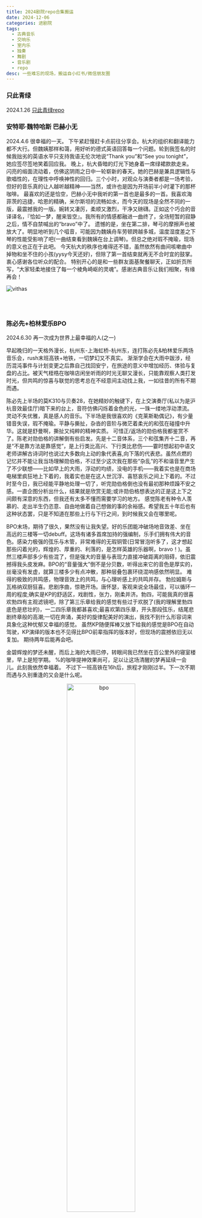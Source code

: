 ```yaml
---
title: 2024剧院repo合集搬运
date: 2024-12-06
categories: 进剧院
tags: 
  - 古典音乐
  - 交响乐
  - 室内乐
  - 独奏
  - 舞剧
  - 音乐剧
  - repo
desc: 一些难忘的现场，搬运自小红书/微信朋友圈
---
```

### 只此青绿
2024.1.26
[只此青绿repo](../2024.1.26只此青绿)

### 安特耶·魏特哈斯 巴赫小无
2024.4.6
很幸福的一天。
下午紧赶慢赶卡点前往分享会。杭大的组织和翻译能力都不大行。但魏姨那样和蔼，用好听的德式英语回答每一个问题。轮到我签名的时候我拙劣的英语水平只支持我语无伦次地说“Thank you”和“See you tonight”，她应签尽签地笑着回应我。
晚上，杭大昏暗的灯光下她身着一席绿裙款款走来。闪亮的缎面流动着，仿佛这阴雨之日中一轮崭新的春天。她的巴赫是兼具逻辑性与歌唱性的，在理性中呼唤神性的回归。三个小时，对观众与演奏者都是一场考验，但好的音乐真的让人越听越精神——当然，或许也是因为开场前半小时灌下的那杯咖啡。
最喜欢的还是恰空，巴赫小无中我听的第一首也是最多的一首。我喜欢海菲茨的迅捷，哈恩的精确，米尔斯坦的流畅如水，而今天的现场是全然不同的一版，最震撼我的一版。婉转又凄厉，柔顺又激烈，干净又磅礴。正如这个巧合的音译译名，『恰如一梦，醒来皆空』。我所有的情感都融进一曲终了，全场短暂的寂静之后，情不自禁喊出的“bravo”中了。
遗憾的是，坐在第二排，琴弓的摩擦声也被放大了。明显地听到几个嗞音，可能因为魏姨舟车劳顿跨越多城，温度湿度差之下琴的性能受影响了吧(一曲结束看到魏姨在台上调琴)。但总之绝对瑕不掩瑜，现场的意义也正在于此吧。
今天杭大的秩序也难得还不错，虽然依然有曲间咳嗽曲中掉物和坐不住的小孩(yysy今天还好)，但除了第一首结束就再无不合时宜的鼓掌。衷心感谢各位听众的配合。
特别开心的是和一些群友面基聚餐聊天，正如折页所写，“大家轻柔地接住了每一个棱角崎岖的灵魂”。感谢古典音乐让我们相聚，有缘再会！

![vithas](https://raw.githubusercontent.com/YukinoshitaSherry/qycf_picbed/main/img/vith.png)

<br></br>

### 陈必先+柏林爱乐BPO
2024.6.30 
再一次成为世界上最幸福的人(之一)

早起晚归的一天格外漫长，杭州东-上海虹桥-杭州东，连打陈必先&柏林爱乐两场音乐会，rush末班高铁+地铁，一切梦幻又不真实。
渐渐学会在大雨中跋涉，经历混沌事件与计划变更之后靠自己找回安宁，在旅途的意义中增加经历、体验与复盘的占比。被天气桎梏在咖啡店闲坐听雨的时光无聊又漫长，只能靠观察人类打发时光，但共鸣的惊喜与联觉的思考总在不经意间主动找上我，一如往昔的所有不期而遇。

陈必先上半场的莫K310与贝奏28，在她精妙的触键下，在上交演奏厅(私以为是沪杭音效最佳厅)暗下来的台上，音符仿佛闪烁着金色的光，一珠一缕地浮动漂流。灵动不失优雅，真是感人的音乐。下半场是我很喜欢的《克莱斯勒偶记》，有少量错音失误，瑕不掩瑜。平静与撕扯，杂沓的音阶与微茫着柔光的和弦在碰撞中升华。这就是舒曼啊，撕扯又纯粹的精神实质。
可惜正/返场的勋伯格我都鉴赏不了。陈老对勋伯格的讲解倒有些启发。先是十二音体系，三个和弦集齐十二音，再是“不是靠方法是靠感觉”，是上行类比高兴、下行类比悲伤——霎时想起初中语文老师讲解古诗词时也说过大多数向上动的象代表喜,向下落的代表悲。虽然点燃的记忆并不能让我当场理解勋伯格，不过至少这次我在那些“杂乱”的不和谐音里产生了不少联想——比如早上的大雨，浮动的均绩，没电的手机——我着实也是在商场电梯里疯狂地上下着的，我着实也是在这人世沉浮、喜怒哀乐之间上下着的。不过时至今日，我已经能平静地处理一切了，听完勋伯格倒也没有最初那种烦躁不安之感。一直企图分析出什么，结果就是欣赏无能;或许勋伯格想表达的正是这上下之间颇有深意的东西，但我还有太多不懂而需要学习的地方。
感觉陈老有种令人羡慕的、走出半生仍恣意、自由地做着自己想做的事的余裕感。希望我五十年后也有这种状态罢，只是不知道在那些上行与下行之间，到时候我又会在哪里呢。

BPO末场，期待了很久，果然没有让我失望。好的乐团能冲破场地音效差、坐在高远的三楼等一切debuff。这场有诸多首席加持的强编制，乐手们拥有伟大的音色。感染力极强的弦乐与木管，非常难得的无瑕铜管(日常冒泡听多了，这才想起那些闪着光的，辉煌的、厚重的、利落的，是怎样英雄的乐器啊，bravo！)。虽然三楼声部多少有些混了，但是强大的音量与表现力直接冲破距离的阻碍，依旧震撼得我头皮发麻。BPO的“音量强大”倒不是分贝数，听得出来它的音色是厚实的，丝毫没有发虚，就算三楼多少有点冲散，那种层叠包裹环绕混响感依然明显。
难得的极致的共鸣感，物理音效上的共鸣，与心理听感上的共鸣并存。
勃拉姆斯与瓦格纳双厨狂喜。悲剧序曲，惊艳开场。唐怀瑟，客观来说全场最佳，可以循环一周的程度;确实是KP的舒适区，戏剧性，张力，刚柔并济。勃四，可能我真的很喜欢勃四有主观滤镜吧，除了第三乐章给我的感觉有些过于欢脱了(我的理解里勃四底色是悲壮的)，一二四乐章我都甚喜欢;最喜欢第四乐章，开头那段弦乐，结尾悲剧终章般的高潮;一切在奔涌，美好的旋律配美好的演出，我找不到什么形容词来具象化这种忧郁又幸福的感觉。
虽然KP随便挥棒又放下给我的感觉是BPO在自动驾驶，KP演绎的版本也不见得比BPO前辈指挥的版本好，但现场的震撼依旧无以复加。
期待两年后能再会吧。

金碧辉煌的梦还未醒，而后上海的大雨已停，转眼间我已然坐在百公里外的寝室楼里，早上是短学期。
%的咖啡提神效果尚可，足以让这场清醒的梦再延续一会儿。此刻我依然幸福着。
不过下一班高铁在16h后，旅程才刚刚过半。下一次不期而遇与久别重逢的又会是什么呢。
<div align="center">
<img src="https://raw.githubusercontent.com/YukinoshitaSherry/qycf_picbed/main/img/bpo.jpg" alt="bpo" style="width: 60%; height: auto;">
</div>
<br></br>


### BPO12把大提琴
2024.7.1 Die12Cellisten
『已然触及，仍是闪耀』
天空打破日暮的杯盏，刹那间倾泻出流光溢彩，我的指尖浸满黄昏。
我的心尖已盈满崭新的清晨。
<div align="center">
<img src="https://raw.githubusercontent.com/yukinoshitasherry/qycf_picbed/main/img/12ce.jpg" alt="bpo-12cello" style="width: 80%; height: auto;">
</div>
<br></br>

### 6月底~7月初连打合集
2024.6.27-7.3合集
又是一堆冗长的文字，献给这次对我来说意义重大的七天连打。

一人，七天，八场(7场音乐会+1场舞剧)。跨越三所高校(zju+复旦+上音)，三座博物馆(hz刀剑剪+sh历史+sh工艺美术)，三个商场(hz远洋乐提港+sh环贸iapm+sh兴业太古汇)，杭-沪-杭-沪-杭-沪-杭-沪-杭。(也夹杂着回来睡大半天+上短学期，所以其实行程还能压缩),赶了四趟G7309末班车.
时隔一天，我被迟来的疲倦吞噬，不亚于考试周补天结束后的昏沉地睡了大半天。是的，梦还没醒，这七天时光飞逝，梦境一样的不真实。

一路走来，顾盼眄睐。有过惊喜，有过遗憾。不过旅行的意义正在于此，欣赏各种各样的风景，收获各种各样的故事，遇见各种各样的行人。出发时总以为自己计划万全，期盼一帆风顺;多余的冲突冒险损失受苦自无必要，然旅途精彩之处却总在计划之外。这倒是像交响曲的乐章，全和谐音反而单调，看似冲突的多声部相合反而交相辉映、相得益彰;也像我听过的音乐会看过的剧，有让我情不自禁高喊bravo的，也有让我觉得时间精力花的不值的:然而只有坐在现场，才能盖棺定论、兀自品评。

坐在剧院里，灯光一暗，幕布一拉，我便知道一场新的梦境要开始了。“舞台方寸地，一转万重山”，写的是京剧，却适用于所有。台上阴晴圆缺抑或风云幻化，我只需要沉浸其间，一任剧院外风吹雨打、雷电交加。
大学以来频繁地进剧院，除了欣赏与热爱，自然也有失去曾经理想选择planB后，对没那么喜欢的专业学习的逃避与调剂。独自旅行也是同理，当自由的背包客，除了向往远方，也有对重新掌控失控的生活、做自己的主人的渴望。
不过这种心性调整、自我反思的收获之多远超我“在爱好中摆烂”的预期。比如，独自旅行，学会应对突发事件(换以前手机没电死机or来不及赶高铁肯定发疯觉得全天都毁了，现在还能积极想办法+事后复盘);比如，撇开成见，尝试了解之后再做品评(存在不一定合理，但既然存在了，不管是否本能厌恶，先尝试分析其原因)。

一直以来在努力和自己的心性相处，我深知有些事情永远无法和解，只能尝试调和。原生高敏的特性赋予我偏执的完美主义、灵性与不屈，却也给了我精神不能承受之重。适当地享受过程与发掘钝感力给予了我很多全新的思考，让我在追求“齐一”的路上日臻完整。不过回归现实地看，摆烂低效的情况倒也会因之愈演愈烈。在旅途之中，我看见风景，看见时间，更看见自己的身影，也在无数次微调校准之后，找到了一个目前看来还不错的状态strike a balance(虽然并未达到稳态，总体还是摆，暑假安排也是为了大三尽量收心上晚课hh)。仔细想想确凿也是摆了七天，失去目标的摆烂，后续多少得修正回来。本次旅途舟车劳顿，虽然身体乏力，精神已然充能充分，足以我鼓起勇气乐观面对滚去玉泉之后的新生活。
这早已足够。

自嘲“滚去玉泉的老登”已然多时，不过二十岁确实称得上时光大好，正值当(连)打之年：考试周生理期欲仙欲死+连熬三天之后立马满血复活赶早晚高铁，我都佩服自己竟然还赶的动。
或许总要留下点什么，为这副目前还抗造的皮囊与还未被现实消耗殆尽的灵魂，为那些晚睡数的星星与早起看的日出，为自己终将逝去的青春年岁、流光韶华。在这此生仅有一次的二十岁的夏天，为了心中所爱疯狂一次。
留下的不应该只是实体的票根、场刊、印章之类的证物与纪念品(当然这些都是我的珍宝)，更应该在心里——也超越我记录的文字之外。

诚然，事件本无意义，一切都靠自己后期赋予。
就像6.27东艺sd出来被雨砸的怀疑人生，靴子差点泡烂，一周后出梅晴空万里，静坐于咖啡馆窗边回忆起来，反倒淡化了不适，有种艺术加工后的雨中漫步之浪漫;7.1晚上狂飙着冲刺赶高铁的时候，其实脑海中除了“跑”字外一片空白，两天后悠哉地闲坐于同一班列车上回忆起来，反倒淡化了焦虑，有种艺术加工后的英雄征途之感，甚至一念间想过下次再冲一次(最好还是不要hh)。
或许balance的状态就是这样：既有资格闲庭信步、悠哉自得，也有办法抵挡泼天大雨，冲刺上末班车;既有能力尽量做好计划备好planB，也有心态在事遇突发时冷静处理，完成复盘;既能有充足地时间于优雅环境中美餐一顿，也能在风尘仆仆为了不迟到赶场去剧院的路上狼吞虎咽下便利店的面包;既有机会欣赏到独一无二无法复刻的神演，也可接受费心费力赶场但差强人意的现场。
在经历一趟旅程之后，无论过程轻松还是艰苦，无论是否达到预期，都能够说出：“这真的很有趣。”
只是回归学业后的状态迁移，还需要探索尝试与一调再调(等出分完了再整理相册纪念下大二下期末周吧)。

总之，去收集宇宙之大里各种珍奇的知识，去感受万物齐一之间精巧的共鸣，去传递内心深处的所思所感无论有无观众，也去创造崭新的风景将自我融于世界之瑰丽。
世界广阔，旅途遥远，请继续前行，永不停息。

<div align="center">
<img src="https://raw.githubusercontent.com/YukinoshitaSherry/qycf_picbed/main/img/24.7.3.jpg" alt="7.3" style="width:60%;height:auto;">
</div>
<br></br>

### 匹兹堡交响拉三+马五
2024.8.15 Pittsburgh Symphony Orchestra，European Send-off oncert
有幸赶上匹交启程去欧洲前在匹兹堡的最后一场音乐会，曲目是大热但我心头好的拉三钢协和马五，历经周折买到了票，于是又幸福了一晚。

拉三更多的是音乐性的情绪表达，于我，它是＂土地＂，它像拉赫故乡俄国的旷野。开篇即渲染出凛风吹拂下漠北的荒原，辽阔苍茫的压抑、绝望、不安;力量与灵活并存的华彩之后，故事与情绪娓娓道来;冲突紧张抑或徐缓抒情之间，主题一再复现回环，一切都在无边荒原中桎梏，纵有变化千般，荒原仿佛无尽;到最后一切交织升华，辉煌中收尾，终焉盛矣，正如一种征服，一种释放。演绎引人联篇浮想，一曲终了，所有人起立欢呼的场景我还是头一次见。想起曾读到过115年前，拉赫正是以此曲征服了这片国土的观众，百年弹指，而古典音乐的力量却正像那荒原上生长的白杨树，在时光洗练下愈加挺拔俊美。

马五包罗万象，从撕扯到建立，从黑暗到光明。无意再写这么多年来对不和谐音程如何看法变化，诸多分析珠玉在前，谨记今晚个人随感。听过不少版本，给我的感觉都像＂流水＂，时而汹涌，时而细腻，故事充满了探索征服与柔情之爱。如果说Abbado像大洋空溟明澈，Rattle像涛浪急遽汹涌，Bernstein像江流湍凝并举;今晚在匹兹堡有端联想，Honeck的版本就像匹兹堡的水系——二河源自阿巴拉契亚的山地，奔流一路后静静交汇成俄亥俄河。声部应和，仿佛水流的对抗与融汇，木管细腻，铜管澎湃。一曲流淌出那些往事，关于百年名团PSO过去曾历经的艰难与辉煌，关于这座华美(但旧了是这样的至少一楼右后音效一般)的音乐厅承载的记忆，关于这座产业衰落又振兴的城市本身。乐句如此，或许无法像前曲一样抓去太清晰的线条来描述分析，但这一切片段缠卷堆叠在一起，才组成了完整画卷，一如水滴汇聚为水流。而它终将向前而去，前往远方，前往新的胜利与幸福，永不止息。

总体感觉，今夜钢琴快速跑动的几个错音瑕不掩瑜，钢协在右后区域音效平衡尚可(感觉现在都喜欢二提中提换位&大提铜管镜像的排布了hh)。PSO的木管弦乐相当优秀，铜管总体还行(相对无瑕了)，略有进晚跟不上弦乐与气息不足导致音准虚之弊，但在马勒的谱面中，伟大的圆号手可以让一切变得比美丽的Heinz Hall更加辉煌。
其实并不知道PSO选曲有什么用意，但在美国听美国团演奏拉赫与马勒——二位曾在美国国土上合作演出的异乡人的作品，确实别有一番风味。望向前方，坐席中族裔与服装已然多样，最多的却还是步履蹒跚、头发花白的老人;舞台上，百年以前的曲子被不厌其烦地一次次奏响，而大提首席那抹亮眼的红发格外夺目。
关于诠释与理解的课题，或许还需要学习太多。百年亦太短，土地与流水是这个星球永恒的象征命题。在依旧是传统与现代碰撞的转折点的世纪后，在新大陆的旧音乐厅晃眼又醉人的灯光下，乐声依然耸立着、流淌着。
而穿过落寞的街区与熙攘的人群，今夜我又将拥怎样的山河入梦？

<div align="center">
<img src="https://raw.githubusercontent.com/yukinoshitasherry/qycf_picbed/main/img/pso.jpg" alt="7.3" style="width:60%;height:50%;">
</div>
<br></br>

### 达尔贝托x卡斯普契克布九
2024.9.19 达尔贝托x卡斯普契克x杭爱
国内神演。
心之琉璃里拂却埃壒的音符，与倥偬尘世中回归上帝的声音。
万物逆旅，百代过客。而后知一死生非为虚诞，惟濯清风明月者，顺之安然。

<div align="center">
<img src="https://raw.githubusercontent.com/YukinoshitaSherry/qycf_picbed/main/img/bru9.jpg" alt="bru9" style="width:60%;height:50%;">
</div>
<br></br>


### 巴黎圣母院音乐剧
2024.10.24
第一次看这部音乐剧的现场，我愿用“一种近乎惊愕的震撼”来形容它。
恍惚间思绪飘回了2015.7.14，那也是个让我感受到这种近乎惊愕的震撼的日子。是日有幸见过未被烧毁的圣母院，虽未留下太多拍摄与书写的痕迹，我至今清晰地记得，那天正值法国国庆，飞机编队轰鸣着掠过巴黎圣母院的双塔。
历史静默无声，时代在轰鸣。
许多年后，宗教与科学各自前行，人类联系的媒介革新了又革新。印刷术逐渐取代建筑的事实与隐喻皆已然奏效。企图攀星揽月与镌金刊石的一代代人也如卡西莫多与爱斯梅拉达那样化为了尘土，而那些美丑善恶明暗爱恨，无论赞赏与讽刺，依旧被歌颂着自由的诗人传唱着，再又一代代人的笔与歌里再生产又再传承。
如今，预言中西元两千年的新世纪早已来到。历史依旧静默，时代仍然轰鸣。只是不知那些浴烈火而生的砖石上ANARKH的痕迹又将把谁的故事浅唱低吟。
数千年后，祂们是否还会唱起这首静默又恢宏的交响诗呢？

<div align="center">
<img src="https://raw.githubusercontent.com/YukinoshitaSherry/qycf_picbed/main/img/notr.png" alt="paris" style="width:95%;height:auto;">
</div>
<br></br>

### 马林斯基舞姬+布雷查兹钢琴
2024.10.26 
拜调休和抓马的日常所致没赶上高铁，打车入沪，又是一次雨中连打。窗外淅沥依旧，梦回暑假之初。
世事难料、人生无常，就像最好的演出未必是期待最高的或者最贵的一样。但惊喜也正是因为那些不确定性才能存在的，它会存在于在某一个变奏或和弦，在某一处灯光明灭——在台前幕后的任何地方，也在这个并不会给所有人幸福的世界的任何地方。
而艺术与命运的表达终究是场一生一世的跋涉。

(其实这两场都略失望，但连打还是值得纪念的，以及第二天去的俄安娜挺惊喜的)
<div align="center">
<img src="https://raw.githubusercontent.com/YukinoshitaSherry/qycf_picbed/main/img/mlsj.jpg" alt="paris" style="width:95%;height:auto;">
</div>
<br></br>

### 杭爱齐格弗里德
2024.11.15
天团，神演，无需过多品评。

瓦格纳的指环无疑是艺术史上的高峰，四联乐剧鸿篇巨制，今晚只是其中第三联歌剧就演了五个小时(实际4h)。观演亦颇有攀登高峰而极目远眺之感，剧终曲落更觉呼吸振奋，情志畅达，直到汹涌的感情爆发于bravo的声浪。

剧情是我最喜欢的勇者屠龙故事，和我不喜欢的之后勇者和美女tla故事。不过现场听歌剧后，认真过了每一句词每一段旋律动机，才更能感受到歌剧的伟大之处在于遣词造句的深意、人物塑造的象征、文乐相合的精妙，以及最重要的，歌唱本身。

太喜欢听美声了，不需要话筒即可劈穿整个乐队，黄钟大吕，直顶天灵盖。今晚所有歌唱家都很强，感觉全场最佳是黄亚中老师以及三位女歌唱家。

从那个瓦尔哈拉高启云端之光明、尼夫海姆深居地下之黑暗的世界离开，现在我仍有一种刚从巨峰之巅款款而下的恍惚感。伟大的作品永远如巉岩耸立，指引着深陷谷底的凡人，攀登一次又一次。

<div align="center">
<img src="https://raw.githubusercontent.com/YukinoshitaSherry/qycf_picbed/main/img/sig.png" alt="sig" style="width:95%;height:auto;">
</div>
<br></br>

### 齐默尔曼钢琴
2024.12.5 
今年最后一场音乐会，最后一次狂奔，最后一趟跨城。无论怎样，这是一个难忘的美好夜晚(p1-3)，这或许是难忘的一年(p6-9)。
狂奔的日子渐多，日常在ddl间紧赶慢赶(为给这场腾时间我又熬大夜加班加点一天solo完计网socket😇)。而昨晚头晕地喘息着在音乐厅坐下之后，灯一暗，时间仿佛静止了下来。那些被日常麻痹了的感官，在此重新鲜活。
音乐是时间的艺术，乐声的抑扬取代了秒针的顿挫，于是音符的流动仿佛也取代了时间的流动。
想来也是很奇妙的事:从最初的弹奏开始，演奏家走过了很多年；从最初的听闻开始，我也摸爬滚了很多年；最终在音乐厅，奇迹般幸运地拥有了时空交错。在忘却外面世界的这里，时间可以逆流而上。
忽又忆起这周三下午在紫金港农医馆纯音时间听黑胶，主讲人说:“虽然这1小时大家没有学习工作科研，但大家一起享受了美好的音乐。”
于是乐声依旧绮丽，对抗所有光阴流转。
于是星光依旧闪烁，照亮所有暗夜无边。

<div align="center">
<img src="https://raw.githubusercontent.com/YukinoshitaSherry/qycf_picbed/main/img/zm.png" alt="zimmerman" style="width:95%;height:auto;">
</div>
<br></br>
